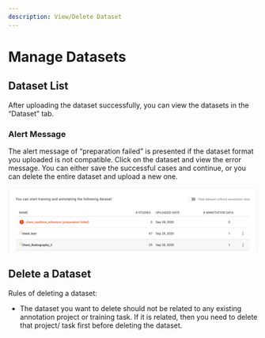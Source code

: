 ```yaml
---
description: View/Delete Dataset
---
```


# Manage Datasets

## Dataset List

After uploading the dataset successfully, you can view the datasets in the “Dataset” tab. 

### Alert Message

The alert message of “preparation failed” is presented if the dataset format you uploaded is not compatible. Click on the dataset and view the error message. You can either save the successful cases and continue, or you can delete the entire dataset and upload a new one.

![](../.gitbook/assets/preparation-fail.png)

## Delete a Dataset

Rules of deleting a dataset: 

* The dataset you want to delete should not be related to any existing annotation project or training task. If it is related, then you need to delete that project/ task first before deleting the dataset. 

